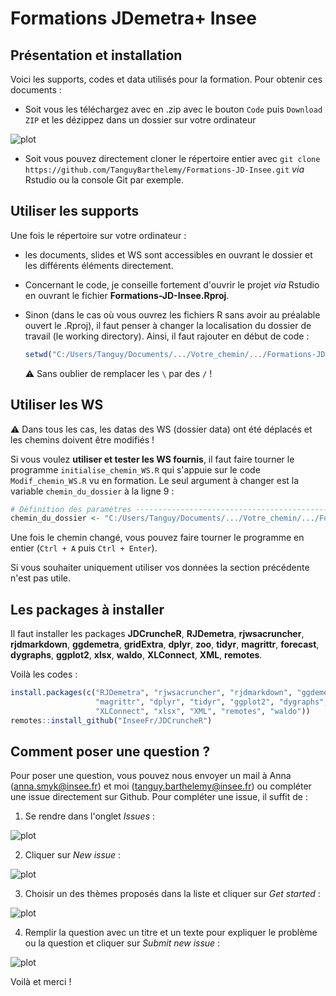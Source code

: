 # Formations JDemetra+ Insee

## Présentation et installation
Voici les supports, codes et data utilisés pour la formation. Pour obtenir ces documents :

- Soit vous les téléchargez avec en .zip avec le bouton `Code` puis `Download ZIP` et les dézippez dans un dossier sur votre ordinateur

![plot](https://github.com/TanguyBarthelemy/Formations-JD-Insee/blob/main/img/code_button.png?raw=true)
 
- Soit vous pouvez directement cloner le répertoire entier avec `git clone https://github.com/TanguyBarthelemy/Formations-JD-Insee.git` *via* Rstudio ou la console Git par exemple. 

## Utiliser les supports
Une fois le répertoire sur votre ordinateur :

* les documents, slides et WS sont accessibles en ouvrant le dossier et les différents éléments directement.
* Concernant le code, je conseille fortement d'ouvrir le projet *via* Rstudio en ouvrant le fichier **Formations-JD-Insee.Rproj**.
* Sinon (dans le cas où vous ouvrez les fichiers R sans avoir au préalable ouvert le .Rproj), il faut penser à changer la localisation du dossier de travail (le working directory).
    Ainsi, il faut rajouter en début de code :

    ```r
    setwd("C:/Users/Tanguy/Documents/.../Votre_chemin/.../Formations-JD-Insee-main/")
    ```

    ⚠️ Sans oublier de remplacer les `\` par des `/` !

## Utiliser les WS
⚠️ Dans tous les cas, les datas des WS (dossier data) ont été déplacés et les chemins doivent être modifiés ! 

Si vous voulez **utiliser et tester les WS fournis**, il faut faire tourner le programme `initialise_chemin_WS.R` qui s'appuie sur le code `Modif_chemin_WS.R` vu en formation.
Le seul argument à changer est la variable `chemin_du_dossier` à la ligne 9 :

```r
# Définition des paramètres ----------------------------------------------------
chemin_du_dossier <- "C:/Users/Tanguy/Documents/.../Votre_chemin/.../Formations-JD-Insee-main/"
```
Une fois le chemin changé, vous pouvez faire tourner le programme en entier (`Ctrl + A` puis `Ctrl + Enter`).

Si vous souhaiter uniquement utiliser vos données la section précédente n'est pas utile.

## Les packages à installer

Il faut installer les packages **JDCruncheR**, **RJDemetra**, **rjwsacruncher**, **rjdmarkdown**, **ggdemetra**, **gridExtra**, **dplyr**, **zoo**, **tidyr**, **magrittr**, **forecast**, **dygraphs**, **ggplot2**, **xlsx**, **waldo**, **XLConnect**, **XML**, **remotes**.

Voilà les codes :
```r
install.packages(c("RJDemetra", "rjwsacruncher", "rjdmarkdown", "ggdemetra", "forecast", "zoo", 
                   "magrittr", "dplyr", "tidyr", "ggplot2", "dygraphs", "gridExtra", 
                   "XLConnect", "xlsx", "XML", "remotes", "waldo"))
remotes::install_github("InseeFr/JDCruncheR")
```

## Comment poser une question ?

Pour poser une question, vous pouvez nous envoyer un mail à Anna (anna.smyk@insee.fr) et moi (tanguy.barthelemy@insee.fr) ou compléter une issue directement sur Github.
Pour compléter une issue, il suffit de :

1. Se rendre dans l'onglet *Issues* :

![plot](https://github.com/TanguyBarthelemy/Formations-JD-Insee/blob/main/img/issue_panel.png?raw=true)

2. Cliquer sur *New issue* :

![plot](https://github.com/TanguyBarthelemy/Formations-JD-Insee/blob/main/img/create_issue.png?raw=true)

3. Choisir un des thèmes proposés dans la liste et cliquer sur *Get started* :

![plot](https://github.com/TanguyBarthelemy/Formations-JD-Insee/blob/main/img/choose_issue.png?raw=true)

4. Remplir la question avec un titre et un texte pour expliquer le problème ou la question et cliquer sur *Submit new issue* :

![plot](https://github.com/TanguyBarthelemy/Formations-JD-Insee/blob/main/img/complete_issue.png?raw=true)

Voilà et merci !

